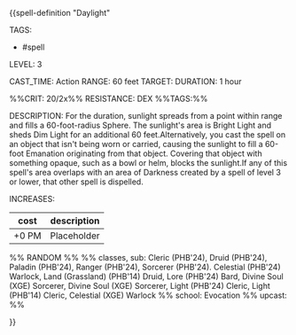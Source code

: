 {{spell-definition "Daylight"

TAGS: 
  - #spell

LEVEL: 3

CAST_TIME: Action
RANGE: 60 feet
TARGET: 
DURATION: 1 hour

%%CRIT: 20/2x%%
RESISTANCE: DEX
%%TAGS:%%

DESCRIPTION:
For the duration, sunlight spreads from a point within range and fills a 60-foot-radius Sphere. The sunlight's area is Bright Light and sheds Dim Light for an additional 60 feet.Alternatively, you cast the spell on an object that isn't being worn or carried, causing the sunlight to fill a 60-foot Emanation originating from that object. Covering that object with something opaque, such as a bowl or helm, blocks the sunlight.If any of this spell's area overlaps with an area of Darkness created by a spell of level 3 or lower, that other spell is dispelled.

INCREASES:

| cost | description |
| ---- | ----------- |
| +0 PM     |    Placeholder        |


%% RANDOM
%%
%% classes, sub: Cleric (PHB'24), Druid (PHB'24), Paladin (PHB'24), Ranger (PHB'24), Sorcerer (PHB'24). Celestial (PHB'24) Warlock, Land (Grassland) (PHB'14) Druid, Lore (PHB'24) Bard, Divine Soul (XGE) Sorcerer, Divine Soul (XGE) Sorcerer, Light (PHB'24) Cleric, Light (PHB'14) Cleric, Celestial (XGE) Warlock
%% school: Evocation
%% upcast: 
%%


}}
